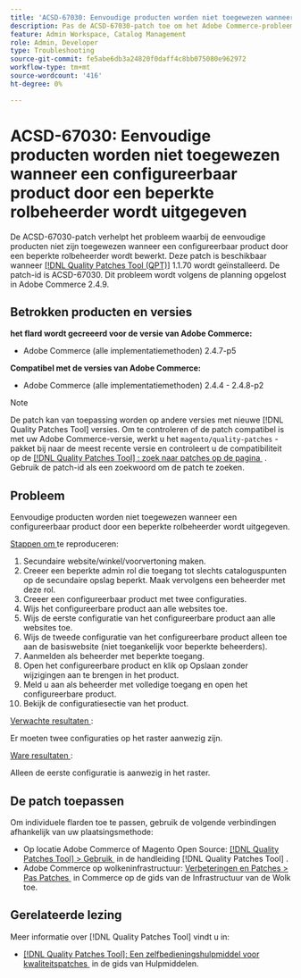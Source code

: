 ```yaml
---
title: 'ACSD-67030: Eenvoudige producten worden niet toegewezen wanneer een configureerbaar product door een beperkte rolbeheerder wordt uitgegeven'
description: Pas de ACSD-67030-patch toe om het Adobe Commerce-probleem op te lossen waarbij de eenvoudige producten niet zijn toegewezen wanneer een configureerbaar product door een beperkte rolbeheerder wordt bewerkt.
feature: Admin Workspace, Catalog Management
role: Admin, Developer
type: Troubleshooting
source-git-commit: fe5abe6db3a24820f0daff4c8bb075080e962972
workflow-type: tm+mt
source-wordcount: '416'
ht-degree: 0%

---
```



# ACSD-67030: Eenvoudige producten worden niet toegewezen wanneer een configureerbaar product door een beperkte rolbeheerder wordt uitgegeven

De ACSD-67030-patch verhelpt het probleem waarbij de eenvoudige producten niet zijn toegewezen wanneer een configureerbaar product door een beperkte rolbeheerder wordt bewerkt. Deze patch is beschikbaar wanneer [[!DNL Quality Patches Tool (QPT)]](/help/tools/quality-patches-tool/quality-patches-tool-to-self-serve-quality-patches.md) 1.1.70 wordt geïnstalleerd. De patch-id is ACSD-67030. Dit probleem wordt volgens de planning opgelost in Adobe Commerce 2.4.9.


## Betrokken producten en versies

**het flard wordt gecreeerd voor de versie van Adobe Commerce:**

* Adobe Commerce (alle implementatiemethoden) 2.4.7-p5

**Compatibel met de versies van Adobe Commerce:**

* Adobe Commerce (alle implementatiemethoden) 2.4.4 - 2.4.8-p2

>[!NOTE]
>
>De patch kan van toepassing worden op andere versies met nieuwe [!DNL Quality Patches Tool] versies. Om te controleren of de patch compatibel is met uw Adobe Commerce-versie, werkt u het `magento/quality-patches` -pakket bij naar de meest recente versie en controleert u de compatibiliteit op de [[!DNL Quality Patches Tool] : zoek naar patches op de pagina &#x200B;](https://experienceleague.adobe.com/tools/commerce-quality-patches/index.html) . Gebruik de patch-id als een zoekwoord om de patch te zoeken.

## Probleem

Eenvoudige producten worden niet toegewezen wanneer een configureerbaar product door een beperkte rolbeheerder wordt uitgegeven.

<u> Stappen om </u> te reproduceren:

1. Secundaire website/winkel/voorvertoning maken.
1. Creeer een beperkte admin rol die toegang tot slechts cataloguspunten op de secundaire opslag beperkt. Maak vervolgens een beheerder met deze rol.
1. Creeer een configureerbaar product met twee configuraties.
1. Wijs het configureerbare product aan alle websites toe.
1. Wijs de eerste configuratie van het configureerbare product aan alle websites toe.
1. Wijs de tweede configuratie van het configureerbare product alleen toe aan de basiswebsite (niet toegankelijk voor beperkte beheerders).
1. Aanmelden als beheerder met beperkte toegang.
1. Open het configureerbare product en klik op Opslaan zonder wijzigingen aan te brengen in het product.
1. Meld u aan als beheerder met volledige toegang en open het configureerbare product.
1. Bekijk de configuratiesectie van het product.


<u> Verwachte resultaten </u>:

Er moeten twee configuraties op het raster aanwezig zijn.

<u> Ware resultaten </u>:

Alleen de eerste configuratie is aanwezig in het raster.

## De patch toepassen

Om individuele flarden toe te passen, gebruik de volgende verbindingen afhankelijk van uw plaatsingsmethode:

* Op locatie Adobe Commerce of Magento Open Source: [[!DNL Quality Patches Tool] > Gebruik &#x200B;](/help/tools/quality-patches-tool/usage.md) in de handleiding [!DNL Quality Patches Tool] .
* Adobe Commerce op wolkeninfrastructuur: [&#x200B; Verbeteringen en Patches > Pas Patches &#x200B;](https://experienceleague.adobe.com/docs/commerce-cloud-service/user-guide/develop/upgrade/apply-patches.html) in Commerce op de gids van de Infrastructuur van de Wolk toe.

## Gerelateerde lezing

Meer informatie over [!DNL Quality Patches Tool] vindt u in:

* [[!DNL Quality Patches Tool]: Een zelfbedieningshulpmiddel voor kwaliteitspatches &#x200B;](/help/tools/quality-patches-tool/quality-patches-tool-to-self-serve-quality-patches.md) in de gids van Hulpmiddelen.
